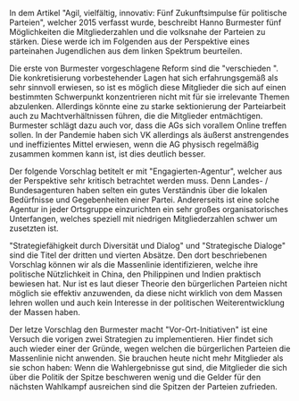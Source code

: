 In dem Artikel "Agil, vielfältig, innovativ: Fünf Zukunftsimpulse für politische Parteien", welcher 2015 verfasst wurde, beschreibt Hanno Burmester fünf Möglichkeiten die Mitgliederzahlen und die volksnahe der Parteien zu stärken. Diese werde ich im Folgenden aus der Perspektive eines parteinahen Jugendlichen aus dem linken Spektrum beurteilen.

Die erste von Burmester vorgeschlagene Reform sind die "verschieden ". Die konkretisierung vorbestehender Lagen hat sich erfahrungsgemäß als sehr sinnvoll erwiesen, so ist es möglich diese Mitglieder die sich auf einen bestimmten Schwerpunkt konzentrieren nicht mit für sie irrelevante Themen abzulenken. Allerdings könnte eine zu starke sektionierung der Parteiarbeit auch zu Machtverhältnissen führen, die die Mitglieder entmächtigen. 
Burmester schlägt dazu auch vor, dass die AGs sich vorallem Online treffen sollen. In der Pandemie haben sich VK allerdings als äußerst anstrengendes und ineffizientes Mittel erwiesen, wenn die AG physisch regelmäßig zusammen kommen kann ist, ist dies deutlich besser.

Der folgende Vorschlag betitelt er mit "Engagierten-Agentur", welcher aus der Perspektive sehr kritisch betrachtet werden muss. Denn Landes- / Bundesagenturen haben selten ein gutes Verständnis über die lokalen Bedürfnisse und Gegebenheiten einer Partei. Andererseits ist eine solche Agentur in jeder Ortsgruppe einzurichten ein sehr großes organisatorisches Unterfangen, welches speziell mit niedrigen Mitgliederzahlen schwer um zusetzten ist.

"Strategiefähigkeit durch Diversität und Dialog" und "Strategische Dialoge" sind die Titel der dritten und vierten Absätze. Den dort beschriebenen Vorschlag können wir als die Massenlinie identifizieren, welche ihre politische Nützlichkeit in China, den Philippinen und Indien praktisch bewiesen hat. Nur ist es laut dieser Theorie den bürgerlichen Parteien nicht möglich sie effektiv anzuwenden, da diese nicht wirklich von dem Massen lehren wollen und auch kein Interesse in der politischen Weiterentwicklung der Massen haben.

Der letze Vorschlag den Burmester macht "Vor-Ort-Initiativen" ist eine Versuch die vorigen zwei Strategien zu implementieren. Hier findet sich auch wieder einer der Gründe, wegen welchen die bürgerlichen Parteien die Massenlinie nicht anwenden. Sie brauchen heute nicht mehr Mitglieder als sie schon haben: Wenn die Wahlergebnisse gut sind, die Mitglieder die sich über die Politik der Spitze beschweren wenig und die Gelder für den nächsten Wahlkampf ausreichen sind die Spitzen der Parteien zufrieden.  



